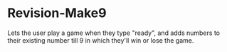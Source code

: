 # Revision-Make9

Lets the user play a game when they type "ready", and adds numbers to their existing number till 9 in which they'll win or lose the game.
